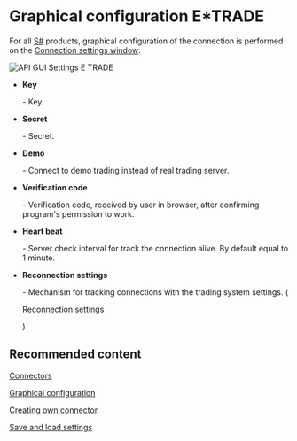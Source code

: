 # Graphical configuration E\*TRADE

For all [S\#](StockSharpAbout.md) products, graphical configuration of the connection is performed on the [Connection settings window](API_UI_ConnectorWindow.md):

![API GUI Settings E TRADE](~/images/API_GUI_Settings_E_TRADE.png)

- **Key**

   \- Key.
- **Secret**

   \- Secret.
- **Demo**

   \- Connect to demo trading instead of real trading server.
- **Verification code**

   \- Verification code, received by user in browser, after confirming program's permission to work.
- **Heart beat**

   \- Server check interval for track the connection alive. By default equal to 1 minute.
- **Reconnection settings**

   \- Mechanism for tracking connections with the trading system settings. (

  [Reconnection settings](Reconnect.md)

  )

## Recommended content

[Connectors](API_Connectors.md)

[Graphical configuration](API_ConnectorsUIConfiguration.md)

[Creating own connector](ConnectorCreating.md)

[Save and load settings](API_Connectors_SaveConnectorSettings.md)
